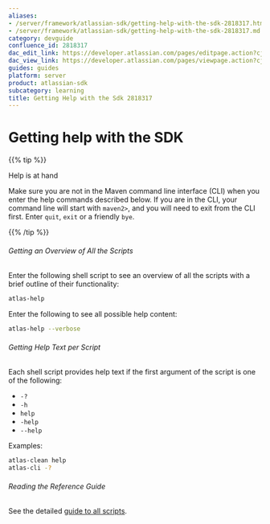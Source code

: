 ```yaml
---
aliases:
- /server/framework/atlassian-sdk/getting-help-with-the-sdk-2818317.html
- /server/framework/atlassian-sdk/getting-help-with-the-sdk-2818317.md
category: devguide
confluence_id: 2818317
dac_edit_link: https://developer.atlassian.com/pages/editpage.action?cjm=wozere&pageId=2818317
dac_view_link: https://developer.atlassian.com/pages/viewpage.action?cjm=wozere&pageId=2818317
guides: guides
platform: server
product: atlassian-sdk
subcategory: learning
title: Getting Help with the Sdk 2818317
---
```

# Getting help with the SDK

{{% tip %}}

Help is at hand

Make sure you are not in the Maven command line interface (CLI) when you enter the help commands described below. If you are in the CLI, your command line will start with `maven2>`, and you will need to exit from the CLI first. Enter `quit`, `exit` or a friendly `bye`.

{{% /tip %}}

###### Getting an Overview of All the Scripts

Enter the following shell script to see an overview of all the scripts with a brief outline of their functionality:

``` bash
atlas-help
```

Enter the following to see all possible help content:

``` bash
atlas-help --verbose
```

###### Getting Help Text per Script

Each shell script provides help text if the first argument of the script is one of the following:

-   `-?`
-   `-h`
-   `help`
-   `-help`
-   `--help`

Examples:

``` bash
atlas-clean help
atlas-cli -?
```

###### Reading the Reference Guide

See the detailed <a href="/pages/createpage.action?spaceKey=DOCS&amp;title=Atlassian+Plugin+SDK+Documentation&amp;linkCreation=true&amp;fromPageId=2818463" class="createlink">guide to all scripts</a>.













































































































